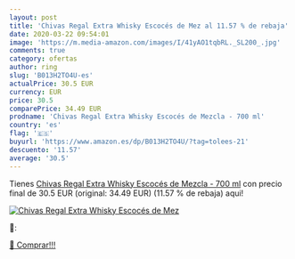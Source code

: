 ```yaml
---
layout: post
title: 'Chivas Regal Extra Whisky Escocés de Mez al 11.57 % de rebaja'
date: 2020-03-22 09:54:01
image: 'https://m.media-amazon.com/images/I/41yAO1tqbRL._SL200_.jpg'
comments: true
category: ofertas
author: ring
slug: 'B013H2TO4U-es'
actualPrice: 30.5 EUR
currency: EUR
price: 30.5
comparePrice: 34.49 EUR
prodname: 'Chivas Regal Extra Whisky Escocés de Mezcla - 700 ml'
country: 'es'
flag: '🇪🇸'
buyurl: 'https://www.amazon.es/dp/B013H2TO4U/?tag=tolees-21'
descuento: '11.57'
average: '30.5'
---
```


Tienes [Chivas Regal Extra Whisky Escocés de Mezcla - 700 ml](https://www.amazon.es/dp/B013H2TO4U/?tag=tolees-21) con precio final de  30.5 EUR (original: 34.49 EUR) (11.57 %  de rebaja) aqui!

[![Chivas Regal Extra Whisky Escocés de Mez](https://m.media-amazon.com/images/I/41yAO1tqbRL._SL200_.jpg)](https://www.amazon.es/dp/B013H2TO4U/?tag=tolees-21)

🔎:


[🛒 Comprar!!!](https://www.amazon.es/dp/B013H2TO4U/?tag=tolees-21)
